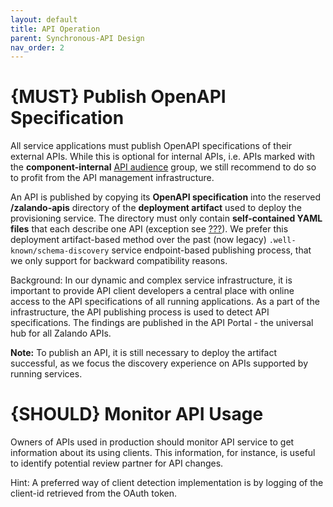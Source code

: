 ```yaml
---
layout: default
title: API Operation
parent: Synchronous-API Design
nav_order: 2
---
```


{MUST} Publish OpenAPI Specification
====================================

All service applications must publish OpenAPI specifications of their external APIs. While this is optional for internal APIs, i.e. APIs marked with the **component-internal** [API audience](#219) group, we still recommend to do so to profit from the API management infrastructure.

An API is published by copying its **OpenAPI specification** into the reserved **/zalando-apis** directory of the **deployment artifact** used to deploy the provisioning service. The directory must only contain **self-contained YAML** **files** that each describe one API (exception see [???](#234)). We prefer this deployment artifact-based method over the past (now legacy) `.well-known/schema-discovery` service endpoint-based publishing process, that we only support for backward compatibility reasons.

Background: In our dynamic and complex service infrastructure, it is important to provide API client developers a central place with online access to the API specifications of all running applications. As a part of the infrastructure, the API publishing process is used to detect API specifications. The findings are published in the API Portal - the universal hub for all Zalando APIs.

**Note:** To publish an API, it is still necessary to deploy the artifact successful, as we focus the discovery experience on APIs supported by running services.

{SHOULD} Monitor API Usage
==========================

Owners of APIs used in production should monitor API service to get information about its using clients. This information, for instance, is useful to identify potential review partner for API changes.

Hint: A preferred way of client detection implementation is by logging of the client-id retrieved from the OAuth token.
